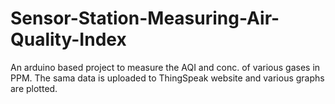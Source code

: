 # Sensor-Station-Measuring-Air-Quality-Index
An arduino based project to measure the AQI and conc. of various gases in PPM.
The sama data is uploaded to ThingSpeak website and various graphs are plotted.
